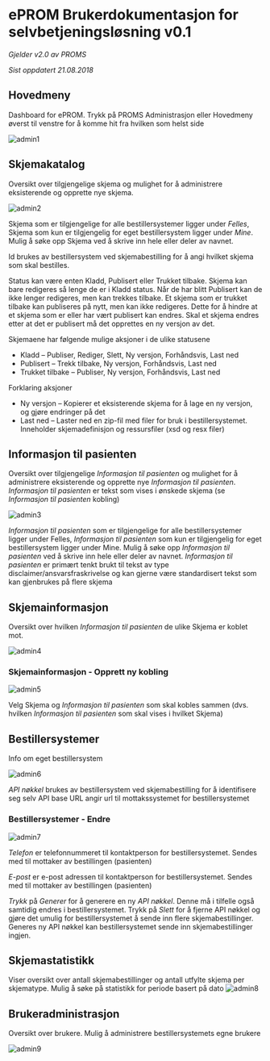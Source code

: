 # ePROM Brukerdokumentasjon for selvbetjeningsløsning v0.1

*Gjelder v2.0 av PROMS*

*Sist oppdatert 21.08.2018*


## Hovedmeny
Dashboard for ePROM. Trykk på PROMS Administrasjon eller Hovedmeny øverst til venstre for å komme hit fra hvilken som helst side
 
![admin1](img/admin1.png)


## Skjemakatalog
Oversikt over tilgjengelige skjema og mulighet for å administrere eksisterende og opprette nye skjema.

![admin2](img/admin2.png)

Skjema som er tilgjengelige for alle bestillersystemer ligger under *Felles*, Skjema som kun er tilgjengelig for eget bestillersystem ligger under *Mine*. Mulig å søke opp Skjema ved å skrive inn hele eller deler av navnet.

Id brukes av bestillersystem ved skjemabestilling for å angi hvilket skjema som skal bestilles.

Status kan være enten Kladd, Publisert eller Trukket tilbake. Skjema kan bare redigeres så lenge de er i Kladd status. Når de har blitt Publisert kan de ikke lenger redigeres, men kan trekkes tilbake. Et skjema som er trukket tilbake kan publiseres på nytt, men kan ikke redigeres. Dette for å hindre at et skjema som er eller har vært publisert kan endres. Skal et skjema endres etter at det er publisert må det opprettes en ny versjon av det.

Skjemaene har følgende mulige aksjoner i de ulike statusene
*	Kladd – Publiser, Rediger, Slett, Ny versjon, Forhåndsvis, Last ned
*	Publisert – Trekk tilbake, Ny versjon, Forhåndsvis, Last ned
*	Trukket tilbake – Publiser, Ny versjon, Forhåndsvis, Last ned

Forklaring aksjoner
*	Ny versjon – Kopierer et eksisterende skjema for å lage en ny versjon, og gjøre endringer på det
*	Last ned – Laster ned en zip-fil med filer for bruk i bestillersystemet. Inneholder skjemadefinisjon og ressursfiler (xsd og resx filer)



## Informasjon til pasienten
Oversikt over tilgjengelige *Informasjon til pasienten* og mulighet for å administrere eksisterende og opprette nye *Informasjon til pasienten*.
*Informasjon til pasienten* er tekst som vises i ønskede skjema (se *Informasjon til pasienten* kobling)

![admin3](img/admin3.png)

*Informasjon til pasienten* som er tilgjengelige for alle bestillersystemer ligger under Felles, *Informasjon til pasienten* som kun er tilgjengelig for eget bestillersystem ligger under Mine. Mulig å søke opp *Informasjon til pasienten* ved å skrive inn hele eller deler av navnet. *Informasjon til pasienten* er primært tenkt brukt til tekst av type disclaimer/ansvarsfraskrivelse og kan gjerne være standardisert tekst som kan gjenbrukes på flere skjema



## Skjemainformasjon
Oversikt over hvilken *Informasjon til pasienten* de ulike Skjema er koblet mot.

![admin4](img/admin4.png)



### Skjemainformasjon - Opprett ny kobling

![admin5](img/admin5.png)

Velg Skjema og *Informasjon til pasienten* som skal kobles sammen (dvs. hvilken *Informasjon til pasienten* som skal vises i hvilket Skjema)



## Bestillersystemer
Info om eget bestillersystem

![admin6](img/admin6.png)

*API nøkkel* brukes av bestillersystem ved skjemabestilling for å identifisere seg selv
API base URL angir url til mottakssystemet for bestillersystemet



### Bestillersystemer - Endre

![admin7](img/admin7.png)

*Telefon* er telefonnummeret til kontaktperson for bestillersystemet. Sendes med til mottaker av bestillingen (pasienten)

*E-post* er e-post adressen til kontaktperson for bestillersystemet. Sendes med til mottaker av bestillingen (pasienten)

*Trykk* på *Generer* for å generere en ny *API nøkkel*. Denne må i tilfelle også samtidig endres i bestillersystemet. Trykk på *Slett* for å fjerne API nøkkel og gjøre det umulig for bestillersystemet å sende inn flere skjemabestillinger. Generes ny API nøkkel kan bestillersystemet sende inn skjemabestillinger ingjen.



## Skjemastatistikk
Viser oversikt over antall skjemabestillinger og antall utfylte skjema per skjematype. Mulig å søke på statistikk for periode basert på dato
![admin8](img/admin8.png)



## Brukeradministrasjon
Oversikt over brukere. Mulig å administrere bestillersystemets egne brukere

![admin9](img/admin9.png)
